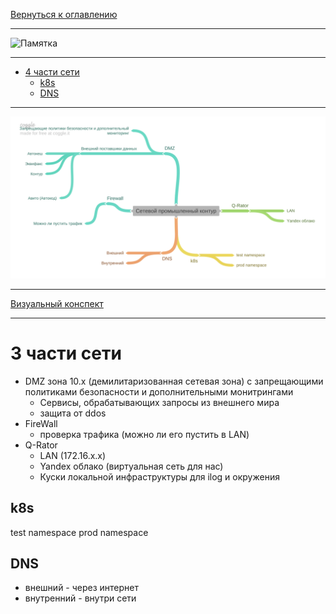 [Вернуться к оглавлению](https://github.com/engine-it-in/different-level-task/blob/main/README.md)
***
![Памятка]()
***
* [4 части сети](#4-части-сети)
  * [k8s](#k8s)
  * [DNS](#dns)
***
![Описание картинки](net.png)
***
[Визуальный конспект](https://coggle.it/diagram/Ztd2XjbVpak0Vt9w/t/-/44816003cb9094c4add385e37d042c9843cf2f2ab742219cb162389413b364ac)
***

# 3 части сети

- DMZ зона 10.x (демилитаризованная сетевая зона) с запрещающими политиками безопасности и дополнительными монитрингами
    - Сервисы, обрабатывающих запросы из внешнего мира
    - защита от ddos
- FireWall
    - проверка трафика (можно ли его пустить в LAN)
- Q-Rator
  - LAN (172.16.x.x)
  - Yandex облако (виртуальная сеть для нас)
  - Куски локальной инфраструктуры для ilog и окружения

## k8s
test namespace
prod namespace

## DNS
- внешний - через интернет
- внутренний - внутри сети
